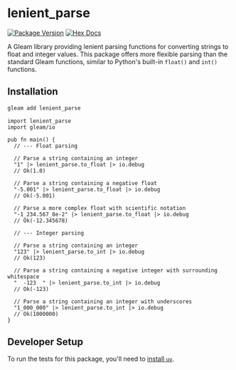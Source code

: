 # lenient_parse

[![Package Version](https://img.shields.io/hexpm/v/lenient_parse)](https://hex.pm/packages/lenient_parse)
[![Hex Docs](https://img.shields.io/badge/hex-docs-ffaff3)](https://hexdocs.pm/lenient_parse/)

A Gleam library providing lenient parsing functions for converting strings to float and integer values. This package offers more flexible parsing than the standard Gleam functions, similar to Python's built-in `float()` and `int()` functions.

## Installation


```sh
gleam add lenient_parse
```
```gleam
import lenient_parse
import gleam/io

pub fn main() {
  // --- Float parsing

  // Parse a string containing an integer
  "1" |> lenient_parse.to_float |> io.debug
  // Ok(1.0)

  // Parse a string containing a negative float
  "-5.001" |> lenient_parse.to_float |> io.debug
  // Ok(-5.001)

  // Parse a more complex float with scientific notation
  "-1_234.567_8e-2" |> lenient_parse.to_float |> io.debug
  // Ok(-12.345678)

  // --- Integer parsing

  // Parse a string containing an integer
  "123" |> lenient_parse.to_int |> io.debug
  // Ok(123)

  // Parse a string containing a negative integer with surrounding whitespace
  "  -123  " |> lenient_parse.to_int |> io.debug
  // Ok(-123)

  // Parse a string containing an integer with underscores
  "1_000_000" |> lenient_parse.to_int |> io.debug
  // Ok(1000000)
}
```

## Developer Setup

To run the tests for this package, you'll need to [install `uv`](https://docs.astral.sh/uv/getting-started/installation/).
